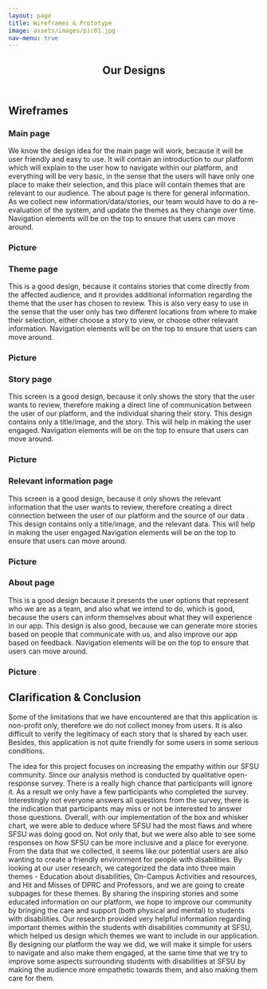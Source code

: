 ```yaml
---
layout: page
title: Wireframes & Prototype
image: assets/images/pic01.jpg
nav-menu: true
---
```


<!-- Main -->
<div id="main" class="alt">

<!-- One -->
<section id="one">
	<div class="inner">
		<header class="major">
			<h1>Our Designs</h1>
		</header>

<!-- Content -->
<h2 id="content">Wireframes</h2>
		
<div class="row">
	<div class="6u 12u$(small)">
		<h3>Main page</h3>
		<p>We know the design idea for the main page will work, because it will be user friendly and easy to use. It will contain an introduction to our platform which will explain to the user how to navigate within our platform, and everything will be very basic, in the sense that the users will have only one place to make their selection, and this place will contain themes that are relevant to our audience. The about page is there for general information. As we collect new information/data/stories, our team would have to do a re-evaluation of the system, and update the themes as they change over time. Navigation elements will be on the top to ensure that users can move around.
</p>
	</div>
	<div class="6u$ 12u$(small)">
		<h3>Picture</h3>
	</div>
</div>
		
<div class="row">
	<div class="6u 12u$(small)">
		<h3>Theme page</h3>
		<p>This is a good design, because it contains stories that come directly from the affected audience, and it provides additional information regarding the theme that the user has chosen to review. This is also very easy to use in the sense that the user only has two different locations from where to make their selection, either choose a story to view, or choose other relevant information. Navigation elements will be on the top to ensure that users can move around.</p>
	</div>
	<div class="6u$ 12u$(small)">
		<h3>Picture</h3>
	</div>
</div>	
		
<div class="row">
	<div class="6u 12u$(small)">
		<h3>Story page</h3>
		<p>This screen is a good design, because it only shows the story that the user wants to review, therefore making a direct line of communication between the user of our platform, and the individual sharing their story. This design contains only a title/image, and the story. This will help in making the user engaged. Navigation elements will be on the top to ensure that users can move around.</p>
	</div>
	<div class="6u$ 12u$(small)">
		<h3>Picture</h3>
	</div>
</div>	
		
<div class="row">
	<div class="6u 12u$(small)">
		<h3>Relevant information page</h3>
		<p>This screen is a good design, because it only shows the relevant information that the user wants to review, therefore creating a direct connection between the user of our platform and the source of our data . This design contains only a title/image, and the relevant data. This will help in making the user engaged.Navigation elements will be on the top to ensure that users can move around.</p>
	</div>
	<div class="6u$ 12u$(small)">
		<h3>Picture</h3>
	</div>
</div>
		
<div class="row">
	<div class="6u 12u$(small)">
		<h3>About page</h3>
		<p>This is a good design because it presents the user options that represent who we are as a team, and also what we intend to do, which is good, because the users can inform themselves about what they will experience in our app. This design is also good, because we can generate more stories based on people that communicate with us, and also improve our app based on feedback. Navigation elements will be on the top to ensure that users can move around.</p>
	</div>
	<div class="6u$ 12u$(small)">
		<h3>Picture</h3>
	</div>
</div>
		
<h2 id="content">Clarification & Conclusion</h2>
<p>Some of the limitations that we have encountered are that this application is non-profit only, therefore we do not collect money from users. It is also difficult to verify the legitimacy of each story that is shared by each user. Besides, this application is not quite friendly for some users in some serious conditions.</p>
<p>The idea for this project focuses on increasing the empathy within our SFSU community. Since our analysis method is conducted by qualitative open-response survey. There is a really high chance that participants will ignore it. As a result we only have a few participants who completed the survey. Interestingly not everyone answers all questions from the survey, there is the indication that participants may miss or not be interested to answer those questions. Overall, with our implementation of the box and whisker chart, we were able to deduce where SFSU had the most flaws and where SFSU was doing good on. Not only that, but we were also able to see some responses on how SFSU can be more inclusive and a place for everyone. From the data that we collected, it seems like our potential users are also wanting to create a friendly environment for people with disabilities. By looking at our user research, we categorized the data into three main themes - Education about disabilities, On-Campus Activities and resources, and Hit and Misses of DPRC and Professors, and we are going to create subpages for these themes. By sharing the inspiring stories and some educated information on our platform, we hope to improve our community by bringing the care and support (both physical and mental) to students with disabilities. Our research provided very helpful information regarding important themes within the students with disabilities community at SFSU, which helped us design which themes we want to include in our application. By designing our platform the way we did, we will make it simple for users to navigate and also make them engaged, at the same time that we try to improve some aspects surrounding students with disabilities at SFSU by making the audience more empathetic towards them, and also making them care for them.</p>


</div>
</section>

</div>
